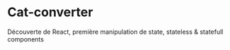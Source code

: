 # Cat-converter
Découverte de React, première manipulation de state, stateless &amp; statefull components
